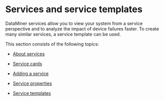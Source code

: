 # Services and service templates

DataMiner services allow you to view your system from a service perspective and to analyze the impact of device failures faster. To create many similar services, a service template can be used.

This section consists of the following topics:

- [About services](About_services.md)

- [Service cards](Service_cards.md)

- [Adding a service](Adding_a_service.md)

- [Service properties](Service_properties.md)

- [Service templates](Service_templates.md)
